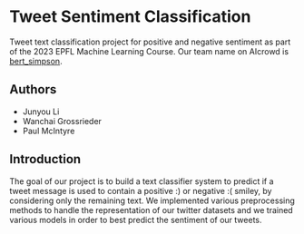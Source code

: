 # Tweet Sentiment Classification
Tweet text classification project for positive and negative sentiment as part of the 2023 EPFL Machine Learning Course. Our team name on AIcrowd is [bert_simpson](https://www.aicrowd.com/challenges/epfl-ml-text-classification/teams/bert_simpson).

## Authors
* Junyou Li
* Wanchai Grossrieder
* Paul McIntyre

## Introduction
The goal of our project is to build a text classifier system to predict if a tweet message is used to contain a positive :) or negative :( smiley, by considering only the remaining text.
We implemented various preprocessing methods to handle the representation of our twitter datasets and we trained various models in order to best predict the sentiment of our tweets.

